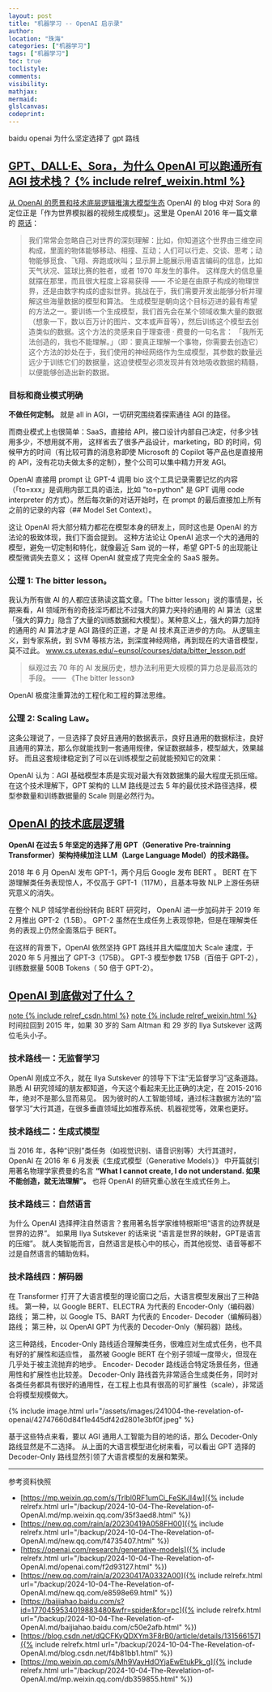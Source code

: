 ```yaml
---
layout: post
title: "机器学习 -- OpenAI 启示录"
author:
location: "珠海"
categories: ["机器学习"]
tags: ["机器学习"]
toc: true
toclistyle:
comments:
visibility:
mathjax:
mermaid:
glslcanvas:
codeprint:
---
```


baidu
openai 为什么坚定选择了 gpt 路线


## [GPT、DALL·E、Sora，为什么 OpenAI 可以跑通所有 AGI 技术栈？ {% include relref_weixin.html %}](https://mp.weixin.qq.com/s/Trlbl0RF1umCi_FeSKJI4w)

[从 OpenAI 的愿景和技术底层逻辑推演大模型生态](https://new.qq.com/rain/a/20230419A058FH00)
OpenAI 的 blog 中对 Sora 的定位正是「作为世界模拟器的视频生成模型」。这里是 OpenAI 2016 年一篇文章的
[原话](https://openai.com/research/generative-models)：

> 我们常常会忽略自己对世界的深刻理解：比如，你知道这个世界由三维空间构成，里面的物体能够移动、相撞、互动；人们可以行走、交谈、思考；动物能够觅食、飞翔、奔跑或吠叫；显示屏上能展示用语言编码的信息，比如天气状况、篮球比赛的胜者，或者 1970 年发生的事件。
> 这样庞大的信息量就摆在那里，而且很大程度上容易获得 —— 不论是在由原子构成的物理世界，还是由数字构成的虚拟世界。挑战在于，我们需要开发出能够分析并理解这些海量数据的模型和算法。
> 生成模型是朝向这个目标迈进的最有希望的方法之一。要训练一个生成模型，我们首先会在某个领域收集大量的数据（想象一下，数以百万计的图片、文本或声音等），然后训练这个模型去创造类似的数据。这个方法的灵感来自于理查德 · 费曼的一句名言：
> 「我所无法创造的，我也不能理解。」（即：要真正理解一个事物，你需要去创造它）
> 这个方法的妙处在于，我们使用的神经网络作为生成模型，其参数的数量远远少于训练它们的数据量，这迫使模型必须发现并有效地吸收数据的精髓，以便能够创造出新的数据。


### 目标和商业模式明确

**不做任何定制。** 就是 all in AGI，一切研究围绕着探索通往 AGI 的路径。

而商业模式上也很简单：SaaS，直接给 API，接口设计内部自己决定，付多少钱用多少，不想用就不用，
这样省去了很多产品设计，marketing，BD 的时间，伺候甲方的时间（有比较可靠的消息称即使 Microsoft 的 Copilot
等产品也是直接用的 API，没有花功夫做太多的定制），整个公司可以集中精力开发 AGI。

OpenAI 直接用 prompt 让 GPT-4 调用 bio 这个工具记录需要记忆的内容（「to=xxx」是调用内部工具的语法，比如 "to=python" 是 GPT
调用 code interpreter 的方式）。然后每次新的对话开始时，在 prompt 的最后直接加上所有之前的记录的内容（## Model Set Context）。

这让 OpenAI 将大部分精力都花在模型本身的研发上，同时这也是 OpenAI 的方法论的极致体现，我们下面会提到。
这种方法论让 OpenAI 追求一个大的通用的模型，避免一切定制和特化，就像最近 Sam 说的一样，希望 GPT-5 的出现能让模型微调失去意义；
这样 OpenAI 就变成了完完全全的 SaaS 服务。


### 公理 1: The bitter lesson。

我认为所有做 AI 的人都应该熟读这篇文章。「The bitter lesson」说的事情是，长期来看，AI 领域所有的奇技淫巧都比不过强大的算力夹持的通用的 AI
算法（这里「强大的算力」隐含了大量的训练数据和大模型）。某种意义上，强大的算力加持的通用的 AI 算法才是 AGI 路径的正道，才是 AI 技术真正进步的方向。
从逻辑主义，到专家系统，到 SVM 等核方法，到深度神经网络，再到现在的大语音模型，莫不过此。
www.cs.utexas.edu/~eunsol/courses/data/bitter_lesson.pdf

> 纵观过去 70 年的 AI 发展历史，想办法利用更大规模的算力总是最高效的手段。 —— 《The bitter lesson》

OpenAI 极度注重算法的工程化和工程的算法思维。


### 公理 2: Scaling Law。

这条公理说了，一旦选择了良好且通用的数据表示，良好且通用的数据标注，良好且通用的算法，那么你就能找到一套通用规律，保证数据越多，模型越大，效果越好。
而且这套规律稳定到了可以在训练模型之前就能预知它的效果：

OpenAI 认为：AGI 基础模型本质是实现对最大有效数据集的最大程度无损压缩。
在这个技术理解下，GPT 架构的 LLM 路线是过去 5 年的最优技术路径选择，模型参数量和训练数据量的 Scale 则是必然行为。


## [OpenAI 的技术底层逻辑](https://new.qq.com/rain/a/20230417A0332A00)

**OpenAI 在过去 5 年坚定的选择了用 GPT（Generative Pre-trainning Transformer）架构持续加注 LLM（Large Language Model）的技术路径。**

2018 年 6 月 OpenAI 发布 GPT-1，两个月后 Google 发布 BERT 。
BERT 在下游理解类任务表现惊人，不仅高于 GPT-1（117M），且基本导致 NLP 上游任务研究意义的消失。

在整个 NLP 领域学者纷纷转向 BERT 研究时， OpenAI 进一步加码并于 2019 年 2 月推出 GPT-2（1.5B）。
GPT-2 虽然在生成任务上表现惊艳，但是在理解类任务的表现上仍然全面落后于 BERT。

在这样的背景下，OpenAI 依然坚持 GPT 路线并且大幅度加大 Scale 速度，于 2020 年 5 月推出了 GPT-3（175B）。
GPT-3 模型参数 175B（百倍于 GPT-2），训练数据量 500B Tokens（ 50 倍于 GPT-2）。


## [OpenAI 到底做对了什么？](https://baijiahao.baidu.com/s?id=1770459534019883480&wfr=spider&for=pc)

[note {% include relref_csdn.html %}](https://blog.csdn.net/dQCFKyQDXYm3F8rB0/article/details/131566157)
[note {% include relref_weixin.html %}](https://mp.weixin.qq.com/s/Mh9VayHdOYjaEwEtukPk_g)
时间拉回到 2015 年，如果 30 岁的 Sam Altman 和 29 岁的 Ilya Sutskever 这两位毛头小子。


### 技术路线一：无监督学习

OpenAI 刚成立不久，就在 Ilya Sutskever 的领导下下注“无监督学习”这条道路。
熟悉 AI 研究领域的朋友都知道，今天这个看起来无比正确的决定，在 2015-2016 年，绝对不是那么显而易见。
因为彼时的人工智能领域，通过标注数据方法的“监督学习”大行其道，在很多垂直领域比如推荐系统、机器视觉等，效果也更好。


### 技术路线二：生成式模型

当 2016 年，各种“识别”类任务（如视觉识别、语音识别等）大行其道时，OpenAI 在 2016 年 6 月发表《生成式模型（Generative Models）》
中开篇就引用著名物理学家费曼的名言
**“What I cannot create, I do not understand. 如果不能创造，就无法理解”。**
也将 OpenAI 的研究重心放在生成式任务上。


### 技术路线三：自然语言

为什么 OpenAI 选择押注自然语言？套用著名哲学家维特根斯坦“语言的边界就是世界的边界”。
如果用 Ilya Sutskever 的话来说 “语言是世界的映射，GPT是语言的压缩”。
就人类智能而言，自然语言是核心中的核心，而其他视觉、语音等都不过是自然语言的辅助佐料。


### 技术路线四：解码器

在 Transformer 打开了大语言模型的理论窗口之后，大语言模型发展出了三种路线。
第一种，以 Google BERT、ELECTRA 为代表的 Encoder-Only（编码器）路线；
第二种，以 Google T5、BART 为代表的 Encoder- Decoder（编解码器）路线；
第三种，以 OpenAI GPT 为代表的 Decoder-Only（解码器）路线。

这三种路线，Encoder-Only 路线适合理解类任务，很难应对生成式任务，也不具有好的扩展性和适应性，
虽然被 Google BERT 在个别子领域一度带火，但现在几乎处于被主流抛弃的地步。
Encoder- Decoder 路线适合特定场景任务，但通用性和扩展性也比较差。
Decoder-Only 路线首先非常适合生成类任务，同时对各类任务都具有很好的通用性，在工程上也具有很高的可扩展性（scale），非常适合将模型规模做大。

{% include image.html url="/assets/images/241004-the-revelation-of-openai/42747660d84f1e445df42d2801e3bf0f.jpeg" %}

基于这些特点来看，要以 AGI 通用人工智能为目的地的话，那么 Decoder-Only 路线显然是不二选择。
从上面的大语言模型进化树来看，可以看出 GPT 选择的 Decoder-Only 路线显然引领了大语言模型的发展和繁荣。



<hr class='reviewline'/>
<p class='reviewtip'><script type='text/javascript' src='{% include relref.html url="/assets/reviewjs/blogs/2024-10-04-The-Revelation-of-OpenAI.md.js" %}'></script></p>
<font class='ref_snapshot'>参考资料快照</font>

- [https://mp.weixin.qq.com/s/Trlbl0RF1umCi_FeSKJI4w]({% include relrefx.html url="/backup/2024-10-04-The-Revelation-of-OpenAI.md/mp.weixin.qq.com/35f3aed8.html" %})
- [https://new.qq.com/rain/a/20230419A058FH00]({% include relrefx.html url="/backup/2024-10-04-The-Revelation-of-OpenAI.md/new.qq.com/f4735407.html" %})
- [https://openai.com/research/generative-models]({% include relrefx.html url="/backup/2024-10-04-The-Revelation-of-OpenAI.md/openai.com/f2d93127.html" %})
- [https://new.qq.com/rain/a/20230417A0332A00]({% include relrefx.html url="/backup/2024-10-04-The-Revelation-of-OpenAI.md/new.qq.com/e8598e69.html" %})
- [https://baijiahao.baidu.com/s?id=1770459534019883480&wfr=spider&for=pc]({% include relrefx.html url="/backup/2024-10-04-The-Revelation-of-OpenAI.md/baijiahao.baidu.com/c50e2afb.html" %})
- [https://blog.csdn.net/dQCFKyQDXYm3F8rB0/article/details/131566157]({% include relrefx.html url="/backup/2024-10-04-The-Revelation-of-OpenAI.md/blog.csdn.net/f4b81bb1.html" %})
- [https://mp.weixin.qq.com/s/Mh9VayHdOYjaEwEtukPk_g]({% include relrefx.html url="/backup/2024-10-04-The-Revelation-of-OpenAI.md/mp.weixin.qq.com/db359855.html" %})

